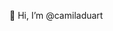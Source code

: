 👋 Hi, I’m @camiladuart
<!---
camiladuart/camiladuart is a ✨ special ✨ repository because its `README.md` (this file) appears on your GitHub profile.
You can click the Preview link to take a look at your changes.
--->

